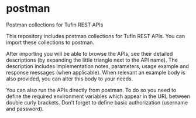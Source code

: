 # postman
Postman collections for Tufin REST APIs

This repository includes postman collections for Tufin REST APIs.
You can import these collections to postman.

After importing you will be able to browse the APIs, see their detailed descriptions (by expanding the little triangle next to the API name).
The description includes implementation notes, parameters, usage example and response messages (when applicable).
When relevant an example body is also provided, you can alter this body to your needs.

You can also run the APIs directly from postman.
To do so you need to define the required environment variables which appear in the URL between double curly brackets.
Don’t forget to define basic authorization (username and password).

